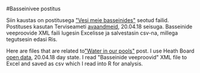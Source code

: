 ﻿#Basseinivee postitus

Siin kaustas on postitusega ["Vesi meie basseinides"](https://opendata.riik.ee/et/blog/vesi-meie-basseinides) seotud failid.
Postituses kasutan Terviseameti [avaandmeid](http://vtiav.sm.ee/?active_tab_id=A), 20.04.18 seisuga. Basseinide veeproovide XML faili lugesin Excelisse ja salvestasin csv-na, millega tegutsesin edasi Ris.  


Here are files that are related to["Water in our pools"](https://opendata.riik.ee/en/blog/water-in-our-pools) post. 
I use Heath Board [open data](http://vtiav.sm.ee/?active_tab_id=A), 20.04.18 day state. I read "Basseinide veeproovid" XML file to Excel and saved as csv which I read into R for analysis. 